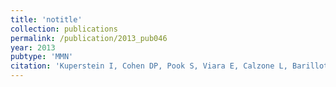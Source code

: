 ```yaml
---
title: 'notitle'
collection: publications
permalink: /publication/2013_pub046
year: 2013
pubtype: 'MMN'
citation: 'Kuperstein I, Cohen DP, Pook S, Viara E, Calzone L, Barillot E, Zinovyev A. NaviCell: a web-based environment for navigation, curation and maintenance of large molecular interaction maps. 2013. <i>BMC Syst Biol</i> <b>7</b>(1):100.'
---
```

